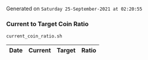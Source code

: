 Generated on `Saturday 25-September-2021 at 02:20:55`

### Current to Target Coin Ratio
`current_coin_ratio.sh`

Date|Current|Target|Ratio
---|---|---|---
